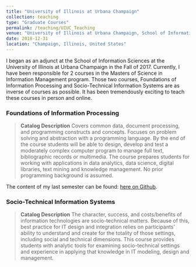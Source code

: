 ```yaml
---
title: "University of Illinois at Urbana Champaign"
collection: teaching
type: "Graduate Courses"
permalink: /teaching/UIUC_Teaching
venue: "University of Illinois at Urbana Champaign, School of Information Sciences"
date: 2018-12-31
location: "Champaign, Illinois, United States"
---
```


I began as an adjunct at the School of Information Sciences at the University of Illinois at Urbana Champaign in the Fall of 2017. Currently, I have been responsible for 2 courses in the Masters of Science in Information Management program. Those two courses, Foundations of Information Processing and Socio-Technical Information Systems are as inverse of courses as possible. It has been tremendously exciting to teach these courses in person and online.

### Foundations of Information Processing

> **Catalog Description** Covers common data, document processing, and programming constructs and concepts. Focuses on problem solving and abstraction with a programming language. By the end of the course students will be able to design, develop and test a moderately complex computer program to manage full text, bibliographic records or multimedia. The course prepares students for working with applications in data analytics, data science, digital libraries, text mining and knowledge management. No prior programming background is assumed.

The content of my last semester can be found: [here on Github](https://github.com/nicklalone/IS-452-Fall2018).

### Socio-Technical Information Systems

> **Catalog Description** The character, success, and costs/benefits of information technologies are socio-technical matters. Because of this, best practice for IT design and integration relies on participants' ability to understand and create for the totality of those settings, including social and technical dimensions. This course provides students with analytic tools for examining socio-technical settings and experience in applying that knowledge in IT modeling, design and management.
